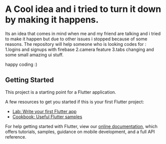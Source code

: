 # A Cool idea and i tried to turn it down by making it happens.

Its an idea that comes in mind when me and my friend are talking and i tried to make it happen but due to other issues i stopped because of some reasons.
The repository will help someone who is looking codes for :
 1.logins and signups with firebase
 2.camera feature
 3.tabs changing and some small amazing ui stuff.
 
 happy coding :)

## Getting Started

This project is a starting point for a Flutter application.

A few resources to get you started if this is your first Flutter project:

- [Lab: Write your first Flutter app](https://flutter.dev/docs/get-started/codelab)
- [Cookbook: Useful Flutter samples](https://flutter.dev/docs/cookbook)

For help getting started with Flutter, view our
[online documentation](https://flutter.dev/docs), which offers tutorials,
samples, guidance on mobile development, and a full API reference.
